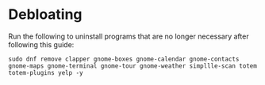 # Debloating

Run the following to uninstall programs that are no longer necessary after following this guide:

```
sudo dnf remove clapper gnome-boxes gnome-calendar gnome-contacts gnome-maps gnome-terminal gnome-tour gnome-weather simpllle-scan totem totem-plugins yelp -y
```
